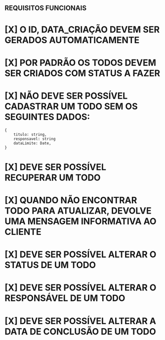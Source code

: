 ## REQUISITOS FUNCIONAIS ##
# [X] O ID, DATA_CRIAÇÃO DEVEM SER GERADOS AUTOMATICAMENTE
# [X] POR PADRÃO OS TODOS DEVEM SER CRIADOS COM STATUS A FAZER
# [X] NÃO DEVE SER POSSÍVEL CADASTRAR UM TODO SEM OS SEGUINTES DADOS:
    {
        titulo: string,
        responsavel: string
        dataLimite: Date,
    }

# [X] DEVE SER POSSÍVEL RECUPERAR UM TODO
# [X] QUANDO NÃO ENCONTRAR TODO PARA ATUALIZAR, DEVOLVE UMA MENSAGEM INFORMATIVA AO CLIENTE
# [X] DEVE SER POSSÍVEL ALTERAR O STATUS DE UM TODO
# [X] DEVE SER POSSÍVEL ALTERAR O RESPONSÁVEL DE UM TODO
# [X] DEVE SER POSSÍVEL ALTERAR A DATA DE CONCLUSÃO DE UM TODO
